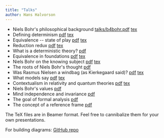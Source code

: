 ```yaml
---
title: "Talks"
author: Hans Halvorson
---
```


- Niels Bohr's philosophical background [talks/b4bohr.pdf](pdf) [tex](talks/b4bohr.tex)
- Defining determinism [pdf](talks/venice-determinism.pdf) [tex](talks/venice-determinism.tex)
- Equivalence -- state of play [pdf](talks/equivalence.pdf) [tex](talks/equivalence.tex)
- Reduction redux [pdf](talks/reduction.pdf) [tex](talks/reduction.tex)
- What is a deterministic theory? [pdf](talks/determinism.pdf)
- Equivalence in foundations [pdf](talks/equivalence-foundations.pdf)
  [tex](talks/equivalence-foundations.tex)
- Niels Bohr on the knowing subject [pdf](talks/shifty.pdf) [tex](talks/shifty.tex)
- The roots of Niels Bohr's thought [pdf](talks/bohr-roots.pdf)
- Was Rasmus Nielsen a windbag (as Kierkegaard said)? [pdf](talks/windbag.pdf) [tex](talks/windbag.tex)
- What models say [pdf](talks/irvine2023.pdf) [tex](talks/irvine2023.tex)
- Contextualism in relativity and quantum theories [pdf](talks/stockholm2023.pdf) [tex](talks/stockholm2023.tex)
- Niels Bohr's values [pdf](talks/bohr-values.pdf)
- Mind independence and invariance
  [pdf](https://www.dropbox.com/scl/fi/ofujng5fgzafued49sxwg/mind.pdf?rlkey=lqcnebnd56161g0e01dz7lmnt&dl=0)
- The goal of formal analysis [pdf](talks/formal-outline.pdf)
- The concept of a reference frame [pdf](talks/vienna2023.pdf) 

The TeX files are in Beamer format. Feel free to cannibalize them for
your own presentations.

For building diagrams: [GitHub repo](https://github.com/hhalvors/diagrams)

